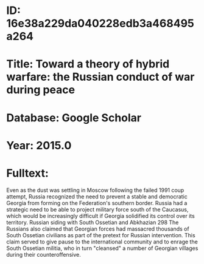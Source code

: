 # ID: 16e38a229da040228edb3a468495a264
# Title: Toward a theory of hybrid warfare: the Russian conduct of war during peace
# Database: Google Scholar
# Year: 2015.0
# Fulltext:
Even as the dust was settling in Moscow following the failed 1991 coup attempt, Russia recognized the need to prevent a stable and democratic Georgia from forming on the Federation's southern border.
Russia had a strategic need to be able to project military force south of the Caucasus, which would be increasingly difficult if Georgia solidified its control over its territory.
Russian siding with South Ossetian and Abkhazian 298 The Russians also claimed that Georgian forces had massacred thousands of South Ossetian civilians as part of the pretext for Russian intervention.
This claim served to give pause to the international community and to enrage the South Ossetian militia, who in turn "cleansed" a number of Georgian villages during their counteroffensive.